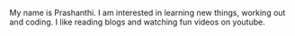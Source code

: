 My name is Prashanthi. I am interested in learning new things, working out and coding. I like reading blogs and watching fun videos on youtube.


